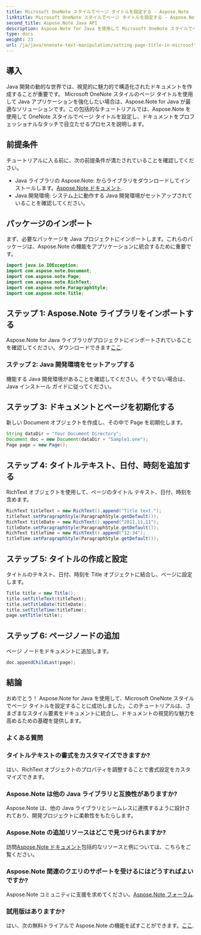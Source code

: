 ```yaml
---
title: Microsoft OneNote スタイルでページ タイトルを設定する - Aspose.Note
linktitle: Microsoft OneNote スタイルでページ タイトルを設定する - Aspose.Note
second_title: Aspose.Note Java API
description: Aspose.Note for Java を使用して Microsoft OneNote スタイルでページ タイトルを設定する方法を学びます。 Java ドキュメントをプロフェッショナルな書式設定で強化します。
type: docs
weight: 23
url: /ja/java/onenote-text-manipulation/setting-page-title-in-microsoft-onenote-style/
---
```

## 導入
Java 開発の動的な世界では、視覚的に魅力的で構造化されたドキュメントを作成することが重要です。 Microsoft OneNote スタイルのページ タイトルを使用して Java アプリケーションを強化したい場合は、Aspose.Note for Java が最適なソリューションです。この包括的なチュートリアルでは、Aspose.Note を使用して OneNote スタイルでページ タイトルを設定し、ドキュメントをプロフェッショナルなタッチで目立たせるプロセスを説明します。
## 前提条件
チュートリアルに入る前に、次の前提条件が満たされていることを確認してください。
-  Java ライブラリの Aspose.Note: からライブラリをダウンロードしてインストールします。[Aspose.Note ドキュメント](https://reference.aspose.com/note/java/).
- Java 開発環境: システム上に動作する Java 開発環境がセットアップされていることを確認してください。
## パッケージのインポート
まず、必要なパッケージを Java プロジェクトにインポートします。これらのパッケージは、Aspose.Note の機能をアプリケーションに統合するために重要です。
```java
import java.io.IOException;
import com.aspose.note.Document;
import com.aspose.note.Page;
import com.aspose.note.RichText;
import com.aspose.note.ParagraphStyle;
import com.aspose.note.Title;
```
## ステップ 1: Aspose.Note ライブラリをインポートする
Aspose.Note for Java ライブラリがプロジェクトにインポートされていることを確認してください。ダウンロードできます[ここ](https://releases.aspose.com/note/java/).
### ステップ 2: Java 開発環境をセットアップする
機能する Java 開発環境があることを確認してください。そうでない場合は、Java インストール ガイドに従ってください。
## ステップ 3: ドキュメントとページを初期化する
新しい Document オブジェクトを作成し、その中で Page を初期化します。
```java
String dataDir = "Your Document Directory";
Document doc = new Document(dataDir + "Sample1.one");
Page page = new Page();
```
## ステップ 4: タイトルテキスト、日付、時刻を追加する
RichText オブジェクトを使用して、ページのタイトル テキスト、日付、時刻を含めます。
```java
RichText titleText = new RichText().append("Title text.");
titleText.setParagraphStyle(ParagraphStyle.getDefault());
RichText titleDate = new RichText().append("2011,11,11");
titleDate.setParagraphStyle(ParagraphStyle.getDefault());
RichText titleTime = new RichText().append("12:34");
titleTime.setParagraphStyle(ParagraphStyle.getDefault());
```
## ステップ 5: タイトルの作成と設定
タイトルのテキスト、日付、時刻を Title オブジェクトに結合し、ページに設定します。
```java
Title title = new Title();
title.setTitleText(titleText);
title.setTitleDate(titleDate);
title.setTitleTime(titleTime);
page.setTitle(title);
```
## ステップ 6: ページノードの追加
ページ ノードをドキュメントに追加します。
```java
doc.appendChildLast(page);
```

## 結論
おめでとう！ Aspose.Note for Java を使用して、Microsoft OneNote スタイルでページ タイトルを設定することに成功しました。このチュートリアルは、さまざまなスタイル要素をドキュメントに統合し、ドキュメントの視覚的な魅力を高めるための基礎を提供します。
### よくある質問
### タイトルテキストの書式をカスタマイズできますか?
はい、RichText オブジェクトのプロパティを調整することで書式設定をカスタマイズできます。
### Aspose.Note は他の Java ライブラリと互換性がありますか?
Aspose.Note は、他の Java ライブラリとシームレスに連携するように設計されており、開発プロジェクトに柔軟性をもたらします。
### Aspose.Note の追加リソースはどこで見つけられますか?
訪問[Aspose.Note ドキュメント](https://reference.aspose.com/note/java/)包括的なリソースと例については、こちらをご覧ください。
### Aspose.Note 関連のクエリのサポートを受けるにはどうすればよいですか?
 Aspose.Note コミュニティに支援を求めてください。[Aspose.Note フォーラム](https://forum.aspose.com/c/note/28).
### 試用版はありますか?
はい、次の無料トライアルで Aspose.Note の機能を試すことができます。[ここ](https://releases.aspose.com/).